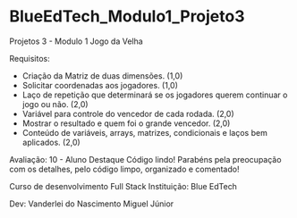 # BlueEdTech_Modulo1_Projeto3

Projetos 3 - Modulo 1
Jogo da Velha

Requisitos:

- Criação da Matriz de duas dimensões. (1,0)
- Solicitar coordenadas aos jogadores. (1,0)
- Laço de repetição que determinará se os jogadores querem continuar o jogo ou não. (2,0)
- Variável para controle do vencedor de cada rodada. (2,0)
- Mostrar o resultado e quem foi o grande vencedor. (2,0)
- Conteúdo de variáveis, arrays, matrizes, condicionais e laços bem aplicados. (2,0)

Avaliação: 10 - Aluno Destaque
Código lindo! Parabéns pela preocupação com os detalhes, pelo código limpo, organizado e comentado!

Curso de desenvolvimento Full Stack
Instituição: Blue EdTech

Dev: Vanderlei do Nascimento Miguel Júnior
